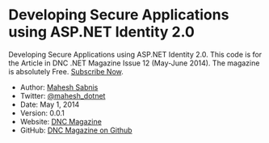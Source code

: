Developing Secure Applications using ASP.NET Identity 2.0
=========================================================

Developing Secure Applications using ASP.NET Identity 2.0. This code is for the Article in DNC .NET Magazine Issue 12 (May-June 2014). The magazine is absolutely Free. [Subscribe Now](http://www.dotnetcurry.com/magazine).


* Author: [Mahesh Sabnis](http://www.dotnetcurry.com/Author.aspx?AuthorName=Mahesh%20Sabnis)
* Twitter: [@mahesh_dotnet](http://www.twitter.com/raj_kba)
* Date: May 1, 2014
* Version: 0.0.1
* Website: [DNC Magazine](http://www.dotnetcurry.com/magazine)
* GitHub: [DNC Magazine on Github](https://github.com/dotnetcurry/aspnet-identity-dncmag-12)
